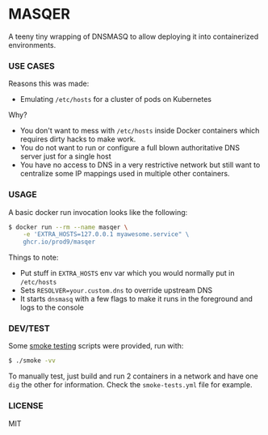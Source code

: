 # MASQER

A teeny tiny wrapping of DNSMASQ to allow deploying it into containerized environments.

### USE CASES

Reasons this was made:

* Emulating `/etc/hosts` for a cluster of pods on Kubernetes

Why?

* You don't want to mess with `/etc/hosts` inside Docker containers which requires dirty
  hacks to make work.
* You do not want to run or configure a full blown authoritative DNS server just for a
  single host
* You have no access to DNS in a very restrictive network but still want to centralize
  some IP mappings used in multiple other containers.

### USAGE

A basic docker run invocation looks like the following:

```sh
$ docker run --rm --name masqer \
    -e 'EXTRA_HOSTS=127.0.0.1 myawesome.service" \
    ghcr.io/prod9/masqer
```

Things to note:

* Put stuff in `EXTRA_HOSTS` env var which you would normally put in `/etc/hosts`
* Sets `RESOLVER=your.custom.dns` to override upstream DNS
* It starts `dnsmasq` with a few flags to make it runs in the foreground and logs to the
  console

### DEV/TEST

Some [smoke testing](github.com/chakrit/smoke) scripts were provided, run with:

```sh
$ ./smoke -vv
```

To manually test, just build and run 2 containers in a network and have one `dig` the
other for information. Check the `smoke-tests.yml` file for example.

### LICENSE

MIT

